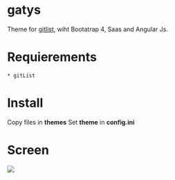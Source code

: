 # gatys
Theme for [gitlist]( http://gitlist.org ), wiht Bootatrap 4, Saas and Angular Js.


# Requierements
    * gitList 

# Install
Copy files in **themes**
Set **theme** in **config.ini**  

# Screen
![](https://raw.githubusercontent.com/ruby232/gatys/master/screen/gitlist-home-search.png)
